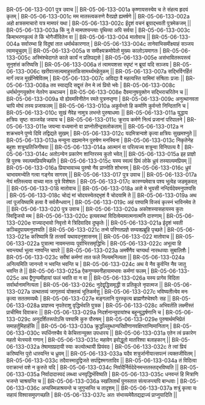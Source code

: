 BR-05-06-133-001	पुत्र उवाच ||
BR-05-06-133-001a	कृष्णायसस्येव च ते संहत्य हृदयं कृतम् |
BR-05-06-133-001c	मम मातस्त्वकरुणे वैरप्रज्ञे ह्यमर्षणे ||
BR-05-06-133-002a	अहो क्षत्रसमाचारो यत्र मामपरं यथा |
BR-05-06-133-002c	ईदृशं वचनं ब्रूयाद्भवती पुत्रमेकजम् ||
BR-05-06-133-003a	किं नु ते मामपश्यन्त्याः पृथिव्या अपि सर्वया |
BR-05-06-133-003c	किमाभरणकृत्यं ते किं भोगैर्जीवितेन वा ||
BR-05-06-133-004  	मातोवाच ||
BR-05-06-133-004a	सर्वारम्भा हि विदुषां तात धर्मार्थकारणात् |
BR-05-06-133-004c	तानेवाभिसमीक्ष्याहं सञ्जय त्वामचूचुदम् ||
BR-05-06-133-005a	स समीक्ष्यक्रमोपेतो मुख्यः कालोऽयमागतः |
BR-05-06-133-005c	अस्मिंश्चेदागते काले कार्यं न प्रतिपद्यसे |
BR-05-06-133-005e 	असंभावितरूपस्त्वं सुनृशंसं करिष्यसि ||
BR-05-06-133-006a	तं त्वामयशसा स्पृष्टं न ब्रूयां यदि सञ्जय |
BR-05-06-133-006c	खरीवात्सल्यमाहुस्तन्निःसामर्थ्यमहेतुकम् ||
BR-05-06-133-007a	सद्भिर्विगर्हितं मार्गं त्यज मूर्खनिषेवितम् |
BR-05-06-133-007c	अविद्या वै महत्यस्ति यामिमां संश्रिताः प्रजाः ||
BR-05-06-133-008a	तव स्याद्यदि सद्वृत्तं तेन मे त्वं प्रियो भवेः |
BR-05-06-133-008c	धर्मार्थगुणयुक्तेन नेतरेण कथञ्चन |
BR-05-06-133-008e 	दैवमानुषयुक्तेन सद्भिराचरितेन च ||
BR-05-06-133-009a	यो ह्येवमविनीतेन रमते पुत्रनप्तृणा |
BR-05-06-133-009c	अनुत्थानवता चापि मोघं तस्य प्रजाफलम् ||
BR-05-06-133-010a	अकुर्वन्तो हि कर्माणि कुर्वन्तो निन्दितानि च |
BR-05-06-133-010c	सुखं नैवेह नामुत्र लभन्ते पुरुषाधमाः ||
BR-05-06-133-011a	युद्धाय क्षत्रियः सृष्टः सञ्जयेह जयाय च |
BR-05-06-133-011c	क्रूराय कर्मणे नित्यं प्रजानां परिपालने |
BR-05-06-133-011e 	जयन्वा वध्यमानो वा प्राप्नोतीन्द्रसलोकताम् ||
BR-05-06-133-012a	न शक्रभवने पुण्ये दिवि तद्विद्यते सुखम् |
BR-05-06-133-012c	यदमित्रान्वशे कृत्वा क्षत्रियः सुखमश्नुते ||
BR-05-06-133-013a	मन्युना दह्यमानेन पुरुषेण मनस्विना |
BR-05-06-133-013c	निकृतेनेह बहुशः शत्रून्प्रतिजिगीषया ||
BR-05-06-133-014a	आत्मानं वा परित्यज्य शत्रून्वा विनिपात्य वै |
BR-05-06-133-014c	अतोऽन्येन प्रकारेण शान्तिरस्य कुतो भवेत् ||
BR-05-06-133-015a	इह प्राज्ञो हि पुरुषः स्वल्पमप्रियमिच्छति |
BR-05-06-133-015c	यस्य स्वल्पं प्रियं लोके ध्रुवं तस्याल्पमप्रियम् ||
BR-05-06-133-016a	प्रियाभावाच्च पुरुषो नैव प्राप्नोति शोभनम् |
BR-05-06-133-016c	ध्रुवं चाभावमभ्येति गत्वा गङ्गेव सागरम् ||
BR-05-06-133-017  	पुत्र उवाच ||
BR-05-06-133-017a	नेयं मतिस्त्वया वाच्या मातः पुत्रे विशेषतः |
BR-05-06-133-017c	कारुण्यमेवात्र पश्य भूत्वेह जडमूकवत् ||
BR-05-06-133-018  	मातोवाच ||
BR-05-06-133-018a	अतो मे भूयसी नन्दिर्यदेवमनुपश्यसि |
BR-05-06-133-018c	चोद्यं मां चोदयस्येतद्भृशं वै चोदयामि ते ||
BR-05-06-133-019a	अथ त्वां पूजयिष्यामि हत्वा वै सर्वसैन्धवान् |
BR-05-06-133-019c	अहं पश्यामि विजयं कृत्स्नं भाविनमेव ते ||
BR-05-06-133-020  	पुत्र उवाच ||
BR-05-06-133-020a	अकोशस्यासहायस्य कुतः स्विद्विजयो मम |
BR-05-06-133-020c	इत्यवस्थां विदित्वेमामात्मनात्मनि दारुणाम् |
BR-05-06-133-020e 	राज्याद्भावो निवृत्तो मे त्रिदिवादिव दुष्कृतेः ||
BR-05-06-133-021a	ईदृशं भवती कञ्चिदुपायमनुपश्यति |
BR-05-06-133-021c	तन्मे परिणतप्रज्ञे सम्यक्प्रब्रूहि पृच्छते |
BR-05-06-133-021e 	करिष्यामि हि तत्सर्वं यथावदनुशासनम् ||
BR-05-06-133-022  	मातोवाच ||
BR-05-06-133-022a	पुत्रात्मा नावमन्तव्यः पूर्वाभिरसमृद्धिभिः |
BR-05-06-133-022c	अभूत्वा हि भवन्त्यर्था भूत्वा नश्यन्ति चापरे ||
BR-05-06-133-023a	अमर्षेणैव चाप्यर्था नारब्धव्याः सुबालिशैः |
BR-05-06-133-023c	सर्वेषां कर्मणां तात फले नित्यमनित्यता ||
BR-05-06-133-024a	अनित्यमिति जानन्तो न भवन्ति भवन्ति च |
BR-05-06-133-024c	अथ ये नैव कुर्वन्ति नैव जातु भवन्ति ते ||
BR-05-06-133-025a	ऐकगुण्यमनीहायामभावः कर्मणां फलम् |
BR-05-06-133-025c	अथ द्वैगुण्यमीहायां फलं भवति वा न वा ||
BR-05-06-133-026a	यस्य प्रागेव विदिता सर्वार्थानामनित्यता |
BR-05-06-133-026c	नुदेद्वृद्धिसमृद्धी स प्रतिकूले नृपात्मज ||
BR-05-06-133-027a	उत्थातव्यं जागृतव्यं योक्तव्यं भूतिकर्मसु |
BR-05-06-133-027c	भविष्यतीत्येव मनः कृत्वा सततमव्यथैः |
BR-05-06-133-027e 	मङ्गलानि पुरस्कृत्य ब्राह्मणैश्चेश्वरैः सह ||
BR-05-06-133-028a	प्राज्ञस्य नृपतेराशु वृद्धिर्भवति पुत्रक |
BR-05-06-133-028c	अभिवर्तति लक्ष्मीस्तं प्राचीमिव दिवाकरः ||
BR-05-06-133-029a	निदर्शनान्युपायांश्च बहून्युद्धर्षणानि च |
BR-05-06-133-029c	अनुदर्शितरूपोऽसि पश्यामि कुरु पौरुषम् |
BR-05-06-133-029e 	पुरुषार्थमभिप्रेतं समाहर्तुमिहार्हसि ||
BR-05-06-133-030a	क्रुद्धाँल्लुब्धान्परिक्षीणानवक्षिप्तान्विमानितान् |
BR-05-06-133-030c	स्पर्धिनश्चैव ये केचित्तान्युक्त उपधारय ||
BR-05-06-133-031a	एतेन त्वं प्रकारेण महतो भेत्स्यसे गणान् |
BR-05-06-133-031c	महावेग इवोद्धूतो मातरिश्वा बलाहकान् ||
BR-05-06-133-032a	तेषामग्रप्रदायी स्याः कल्योत्थायी प्रियंवदः |
BR-05-06-133-032c	ते त्वां प्रियं करिष्यन्ति पुरो धास्यन्ति च ध्रुवम् ||
BR-05-06-133-033a	यदैव शत्रुर्जानीयात्सपत्नं त्यक्तजीवितम् |
BR-05-06-133-033c	तदैवास्मादुद्विजते सर्पाद्वेश्मगतादिव ||
BR-05-06-133-034a	तं विदित्वा पराक्रान्तं वशे न कुरुते यदि |
BR-05-06-133-034c	निर्वादैर्निर्वदेदेनमन्ततस्तद्भविष्यति ||
BR-05-06-133-035a	निर्वादादास्पदं लब्ध्वा धनवृद्धिर्भविष्यति |
BR-05-06-133-035c	धनवन्तं हि मित्राणि भजन्ते चाश्रयन्ति च ||
BR-05-06-133-036a	स्खलितार्थं पुनस्तात संत्यजन्त्यपि बान्धवाः |
BR-05-06-133-036c	अप्यस्मिन्नाश्रयन्ते च जुगुप्सन्ति च तादृशम् ||
BR-05-06-133-037a	शत्रुं कृत्वा यः सहायं विश्वासमुपगच्छति |
BR-05-06-133-037c	अतः संभाव्यमेवैतद्यद्राज्यं प्राप्नुयादिति ||
